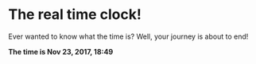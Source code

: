 # The real time clock!

Ever wanted to know what the time is? Well, your journey is about to end!

**The time is Nov 23, 2017, 18:49**